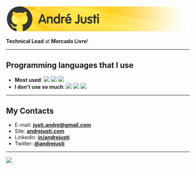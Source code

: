 ![André Justi](images/logo-github.png)

**Technical Lead** at **Mercado Livre**!

---

## Programming languages that I use

- **Most used**: ![](https://img.shields.io/badge/Golang-informational?style=flat-square&logo=go&logoColor=yellow&color=black) ![](https://img.shields.io/badge/Java-informational?style=flat-square&logo=java&logoColor=yellow&color=black) ![](https://img.shields.io/badge/Kotlin-informational?style=flat-square&logo=kotlin&logoColor=yellow&color=black) 
- **I don't use so much**: ![](https://img.shields.io/badge/JavaScript-informational?style=flat-square&logo=javascript&logoColor=yellow&color=black) ![](https://img.shields.io/badge/Python-informational?style=flat-square&logo=python&logoColor=yellow&color=black) ![](https://img.shields.io/badge/ShellScript-informational?style=flat-square&logo=shell&logoColor=yellow&color=black) 

---

## My Contacts

- E-mail: [**justi.andre@gmail.com**](mailto:justi.andre@gmail.com)
- Site: [**andrejusti.com**](http://andrejusti.com/)
- Linkedin: [**in/andrejusti**](https://www.linkedin.com/in/andrejusti/)
- Twitter: [**@andrejusti**](https://twitter.com/andrejusti)

---

![](https://komarev.com/ghpvc/?username=justiandre&color=yellow&style=flat)